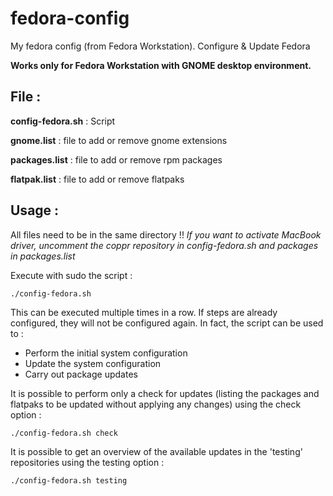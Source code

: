 # fedora-config
My fedora config (from Fedora Workstation). Configure & Update Fedora

**Works only for Fedora Workstation with GNOME desktop environment.**



## File :

 **config-fedora.sh** : Script

 **gnome.list** : file to add or remove gnome extensions

 **packages.list** : file to add or remove rpm packages

 **flatpak.list** : file to add or remove flatpaks


 
## Usage :

All files need to be in the same directory !!
*If you want to activate MacBook driver, uncomment the coppr repository in config-fedora.sh and packages in packages.list*

Execute with sudo the script :

    ./config-fedora.sh

This can be executed multiple times in a row. If steps are already configured, they will not be configured again. In fact, the script can be used to :
- Perform the initial system configuration
- Update the system configuration
- Carry out package updates

It is possible to perform only a check for updates (listing the packages and flatpaks to be updated without applying any changes) using the check option :

    ./config-fedora.sh check
  
It is possible to get an overview of the available updates in the 'testing' repositories using the testing option :

    ./config-fedora.sh testing

 
